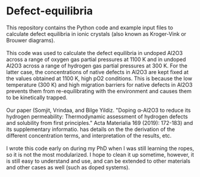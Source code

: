 # Defect-equilibria
This repository contains the Python code and example input files to calculate defect equilibria in ionic crystals (also known as Kroger-Vink or Brouwer diagrams). <br/>
<br/>
This code was used to calculate the defect equilibria in undoped Al2O3 across a range of oxygen gas partial pressures at 1100 K and in undoped Al2O3 across a range of hydrogen gas partial pressures at 300 K. For the latter case, the concentrations of native defects in Al2O3 are kept fixed at the values obtained at 1100 K, high pO2 conditions. This is because the low temperature (300 K) and high migration barriers for native defects in Al2O3 prevents them from re-equilibrating with the environment and causes them to be kinetically trapped. <br/>
<br/>
Our paper (Somjit, Vrindaa, and Bilge Yildiz. "Doping α-Al2O3 to reduce its hydrogen permeability: Thermodynamic assessment of hydrogen defects and solubility from first principles." Acta Materialia 169 (2019): 172-183) and its supplementary informatio. has details on the the derivation of the different concentration terms, and interpretation of the results, etc.<br/>
<br/>
I wrote this code early on during my PhD when I was still learning the ropes, so it is not the most modularized. I hope to clean it up sometime, however, it is still easy to understand and use, and can be extended to other materials and other cases as well (such as doped systems).<br/>
